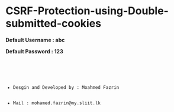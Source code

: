 # CSRF-Protection-using-Double-submitted-cookies

<p> <b> Default Username : abc  </b>  </p>
<p> <b> Default Password : 123  </b>  </p>

<code>
  <ul>
    <li>Desgin and Developed by : Moahmed Fazrin</li>
    <li>Mail : mohamed.fazrin@my.sliit.lk </li>
  </ul>
</code>
